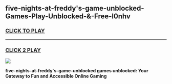 
## five-nights-at-freddy's-game-unblocked-Games-Play-Unblocked-&-Free-l0nhv
<h3>
<a href="https://premium76.site?title=five-nights-at-freddy's-game-unblocked&ref=24A">CLICK TO PLAY</a></h3>
<hr>

<h3>
<a href="https://premium76.site?title=five-nights-at-freddy's-game-unblocked&ref=24A">CLICK 2 PLAY</a>
  
</h3>

<a href="https://premium76.site?title=five-nights-at-freddy's-game-unblocked&ref=24A"><img src="https://clearcache.store/games.png"></a>


**five-nights-at-freddy's-game-unblocked games unblocked: Your Gateway to Fun and Accessible Online Gaming**
